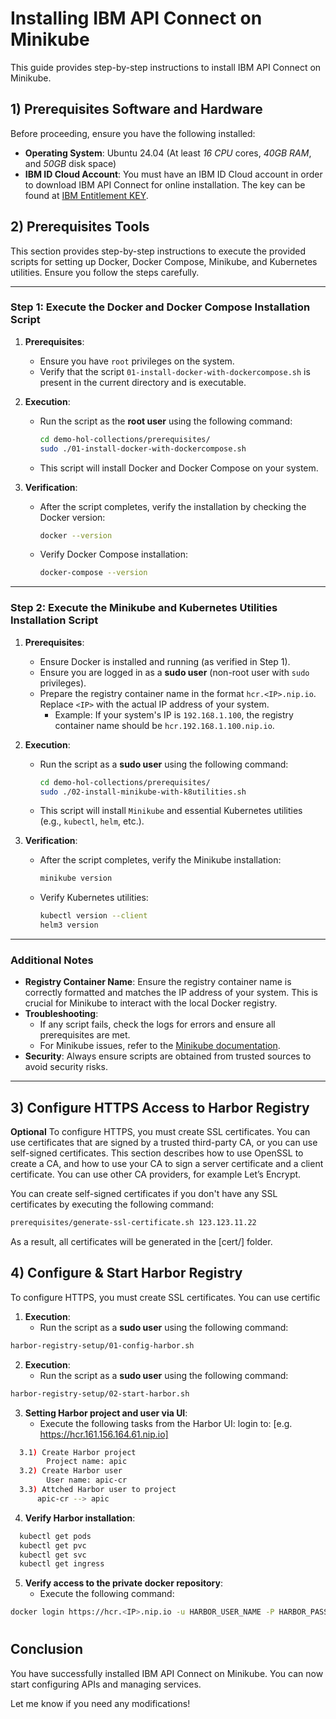 # Installing IBM API Connect on Minikube

This guide provides step-by-step instructions to install IBM API Connect on Minikube.

## 1) Prerequisites Software and Hardware

Before proceeding, ensure you have the following installed:
- **Operating System**: Ubuntu 24.04 (At least *16 CPU* cores, *40GB RAM*, and *50GB* disk space)
- **IBM ID Cloud Account**: You must have an IBM ID Cloud account in order to download IBM API Connect for online installation. The key can be found at [IBM Entitlement KEY](https://myibm.ibm.com/products-services/containerlibrary).

## 2) Prerequisites Tools

This section provides step-by-step instructions to execute the provided scripts for setting up Docker, Docker Compose, Minikube, and Kubernetes utilities. Ensure you follow the steps carefully.

---

### Step 1: Execute the Docker and Docker Compose Installation Script

1. **Prerequisites**:
   - Ensure you have `root` privileges on the system.
   - Verify that the script `01-install-docker-with-dockercompose.sh` is present in the current directory and is executable.

2. **Execution**:
   - Run the script as the **root user** using the following command:
     ```bash
     cd demo-hol-collections/prerequisites/
     sudo ./01-install-docker-with-dockercompose.sh
     ```
   - This script will install Docker and Docker Compose on your system.

3. **Verification**:
   - After the script completes, verify the installation by checking the Docker version:
     ```bash
     docker --version
     ```
   - Verify Docker Compose installation:
     ```bash
     docker-compose --version
     ```

---

### Step 2: Execute the Minikube and Kubernetes Utilities Installation Script

1. **Prerequisites**:
   - Ensure Docker is installed and running (as verified in Step 1).
   - Ensure you are logged in as a **sudo user** (non-root user with `sudo` privileges).
   - Prepare the registry container name in the format `hcr.<IP>.nip.io`. Replace `<IP>` with the actual IP address of your system.
     - Example: If your system's IP is `192.168.1.100`, the registry container name should be `hcr.192.168.1.100.nip.io`.

2. **Execution**:
   - Run the script as a **sudo user** using the following command:
     ```bash
     cd demo-hol-collections/prerequisites/
     sudo ./02-install-minikube-with-k8utilities.sh
     ```
   - This script will install `Minikube` and essential Kubernetes utilities (e.g., `kubectl`, `helm`, etc.).

3. **Verification**:
   - After the script completes, verify the Minikube installation:
     ```bash
     minikube version
     ```
   - Verify Kubernetes utilities:
     ```bash
     kubectl version --client
     helm3 version
     ```

---

### Additional Notes

- **Registry Container Name**: Ensure the registry container name is correctly formatted and matches the IP address of your system. This is crucial for Minikube to interact with the local Docker registry.
- **Troubleshooting**:
  - If any script fails, check the logs for errors and ensure all prerequisites are met.
  - For Minikube issues, refer to the [Minikube documentation](https://minikube.sigs.k8s.io/docs/).
- **Security**: Always ensure scripts are obtained from trusted sources to avoid security risks.

---

## 3) Configure HTTPS Access to Harbor Registry
**Optional**
To configure HTTPS, you must create SSL certificates. You can use certificates that are signed by a trusted third-party CA, or you can use self-signed certificates. This section describes how to use OpenSSL to create a CA, and how to use your CA to sign a server certificate and a client certificate. You can use other CA providers, for example Let’s Encrypt.

You can create self-signed certificates if you don't have any SSL certificates by executing the following command:
```bash
prerequisites/generate-ssl-certificate.sh 123.123.11.22
```
As a result, all certificates will be generated in the [cert/] folder.

## 4) Configure & Start Harbor Registry
To configure HTTPS, you must create SSL certificates. You can use certific
1. **Execution**:
   - Run the script as a **sudo user** using the following command:
```bash
harbor-registry-setup/01-config-harbor.sh
```
2. **Execution**:
   - Run the script as a **sudo user** using the following command:
```bash
harbor-registry-setup/02-start-harbor.sh
```
3. **Setting Harbor project and user via UI**:
   - Execute the following tasks from the Harbor UI:
      login to: [e.g. https://hcr.161.156.164.61.nip.io]
```bash
  3.1) Create Harbor project
        Project name: apic
  3.2) Create Harbor user
        User name: apic-cr
  3.3) Attched Harbor user to project
      apic-cr --> apic
```
4. **Verify Harbor installation**:
```bash
  kubectl get pods
  kubectl get pvc
  kubectl get svc
  kubectl get ingress
```
5. **Verify access to the private docker repository**:
   - Execute the following command:
```bash
docker login https://hcr.<IP>.nip.io -u HARBOR_USER_NAME -P HARBOR_PASSWORD
```
#
## Conclusion

You have successfully installed IBM API Connect on Minikube. You can now start configuring APIs and managing services.

Let me know if you need any modifications!